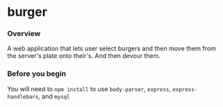 # burger

### Overview

  A web application that lets user select burgers and then move them from the server's plate onto their's. And then devour them.

  ### Before you begin 

  You will need to `npm install` to use `body-parser`, `express`, `express-handlebars`, and `mysql` 
